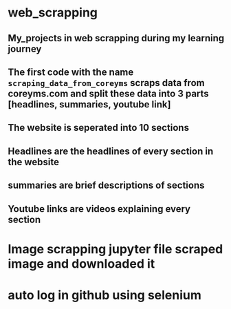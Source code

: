 # web_scrapping
## My_projects in web scrapping during my learning journey
## The first code with the name `scraping_data_from_coreyms` scraps data from coreyms.com and split these data into 3 parts [headlines, summaries, youtube link]
## The website is seperated into 10 sections
## Headlines are the headlines of every section in the website
## summaries are brief descriptions of sections
## Youtube links are videos explaining every section
# Image scrapping jupyter file scraped image and downloaded it

# auto log in github using selenium
